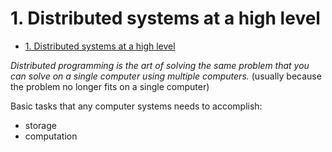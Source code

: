 # 1. Distributed systems at a high level

- [1. Distributed systems at a high level](#1-distributed-systems-at-a-high-level)

_Distributed programming is the art of solving the same problem that you can solve on a single computer using multiple computers._ (usually because the problem no longer fits on a single computer)

Basic tasks that any computer systems needs to accomplish:

- storage
- computation

